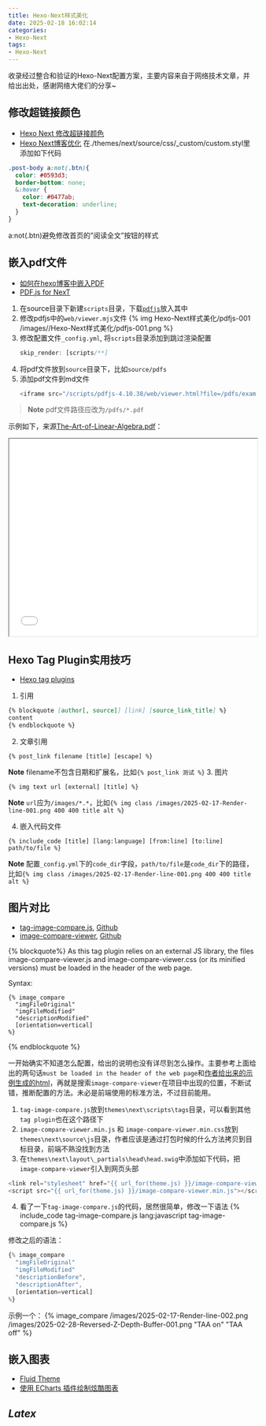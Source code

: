 ```yaml
---
title: Hexo-Next样式美化
date: 2025-02-18 16:02:14
categories:
- Hexo-Next
tags: 
- Hexo-Next
---
```


收录经过整合和验证的Hexo-Next配置方案，主要内容来自于网络技术文章，并给出出处，感谢网络大佬们的分享~

## 修改超链接颜色
- [Hexo Next 修改超链接颜色](https://blackchy.com/2019/09/30/2019-09-30-Hexo-Next-Link-Color/)
- [Hexo Next博客优化](https://maoao530.github.io/2017/01/25/hexo-blog-seo/)
在./themes/next/source/css/_custom/custom.styl里添加如下代码
``` css
.post-body a:not(.btn){
  color: #0593d3;
  border-bottom: none;
  &:hover {
    color: #0477ab;
    text-decoration: underline;
  }
}
```
a:not(.btn)避免修改首页的”阅读全文”按钮的样式

## 嵌入pdf文件
- [如何在hexo博客中嵌入PDF](https://yuzhang.net/2023/11/07/如何在hexo博客中嵌入PDF/)
- [PDF.js for NexT](https://github.com/next-theme/theme-next-pdf)

1. 在source目录下新建`scripts`目录，下载[`pdfjs`](https://mozilla.github.io/pdf.js/getting_started/#download)放入其中
2. 修改pdfjs中的`web/viewer.mjs`文件
    <!-- ![Hexo-Next样式美化/pdfjs-001](../images/Hexo-Next样式美化/pdfjs-001.png) -->
    {% img Hexo-Next样式美化/pdfjs-001 /images//Hexo-Next样式美化/pdfjs-001.png %}
3. 修改配置文件`_config.yml`, 将`scripts`目录添加到跳过渲染配置
   ``` javascript
   skip_render: [scripts/**]
   ```
4. 将pdf文件放到`source`目录下，比如`source/pdfs`
5. 添加pdf文件到md文件
   ``` js
   <iframe src="/scripts/pdfjs-4.10.38/web/viewer.html?file=/pdfs/example.pdf" style='width:100%;height:800px'></iframe>
   ```
> **Note** pdf文件路径应改为`/pdfs/*.pdf`

示例如下，来源[The-Art-of-Linear-Algebra.pdf](https://github.com/kenjihiranabe/The-Art-of-Linear-Algebra/blob/main/The-Art-of-Linear-Algebra.pdf)：
<iframe src="/scripts/pdfjs-4.10.38/web/viewer.html?file=/pdfs/The-Art-of-Linear-Algebra.pdf" style='width:100%;height:400px'></iframe>


## Hexo Tag Plugin实用技巧
- [Hexo tag plugins](https://hexo.io/docs/tag-plugins)
1. 引用
``` md
{% blockquote [author[, source]] [link] [source_link_title] %}
content
{% endblockquote %}
```
2. 文章引用
```
{% post_link filename [title] [escape] %}
```
**Note** filename不包含日期和扩展名，比如`{% post_link 测试 %}`
3. 图片
```
{% img text url [external] [title] %}
```
**Note** `url`应为`/images/*.*`，比如`{% img class /images/2025-02-17-Render-line-001.png 400 400 title alt %}`

4. 嵌入代码文件
```
{% include_code [title] [lang:language] [from:line] [to:line] path/to/file %}
```
**Note** 配置`_config.yml`下的`code_dir`字段，`path/to/file`是`code_dir`下的路径，比如`{% img class /images/2025-02-17-Render-line-001.png 400 400 title alt %}`

## 图片对比
- [tag-image-compare.js](https://github.com/kristofzerbe/hexo-tag-plugins/tree/main?tab=readme-ov-file#image-compare), [Github](https://github.com/kristofzerbe/hexo-tag-plugins/blob/main/tag-image-compare.js)
- [image-compare-viewer](https://image-compare-viewer.netlify.app/), [Github](https://github.com/kylewetton/image-compare-viewer)

{% blockquote%}
As this tag plugin relies on an external JS library, the files image-compare-viewer.js and image-compare-viewer.css (or its minified versions) must be loaded in the header of the web page.

Syntax:
```
{% image_compare 
  "imgFileOriginal" 
  "imgFileModified" 
  "descriptionModified" 
  [orientation=vertical] 
%}
```
{% endblockquote %}

一开始确实不知道怎么配置，给出的说明也没有详尽到怎么操作。主要参考上面给出的两句话`must be loaded in the header of the web page`和[作者给出来的示例生成的html](https://github.com/kristofzerbe/kiko.io/blob/gh-pages/post/Hexo-Tag-Plugin-Collection/index.html#L123)，再就是搜索`image-compare-viewer`在项目中出现的位置，不断试错，推断配置的方法。未必是前端使用的标准方法，不过目前能用。

1. `tag-image-compare.js`放到`themes\next\scripts\tags`目录，可以看到其他`tag plugin`也在这个路径下
2. `image-compare-viewer.min.js` 和 `image-compare-viewer.min.css`放到`themes\next\source\js`目录，作者应该是通过打包时候的什么方法拷贝到目标目录，前端不熟没找到方法
3. 在`themes\next\layout\_partials\head\head.swig`中添加如下代码，把`image-compare-viewer`引入到网页头部
``` js
<link rel="stylesheet" href="{{ url_for(theme.js) }}/image-compare-viewer.min.css">
<script src="{{ url_for(theme.js) }}/image-compare-viewer.min.js"></script>
```
4. 看了一下`tag-image-compare.js`的代码，居然很简单，修改一下语法
{% include_code tag-image-compare.js lang:javascript tag-image-compare.js %}

修改之后的语法：
``` js
{% image_compare 
  "imgFileOriginal" 
  "imgFileModified" 
  "descriptionBefore",
  "descriptionAfter",
  [orientation=vertical] 
%}
```

示例一个：
{% image_compare 
  /images/2025-02-17-Render-line-002.png
  /images/2025-02-28-Reversed-Z-Depth-Buffer-001.png
  "TAA on"
  "TAA off"
%}


## 嵌入图表
- [Fluid Theme](https://github.com/fluid-dev/hexo-theme-fluid)
- [使用 ECharts 插件绘制炫酷图表](https://hexo.fluid-dev.com/posts/hexo-echarts/)


## $Latex$
